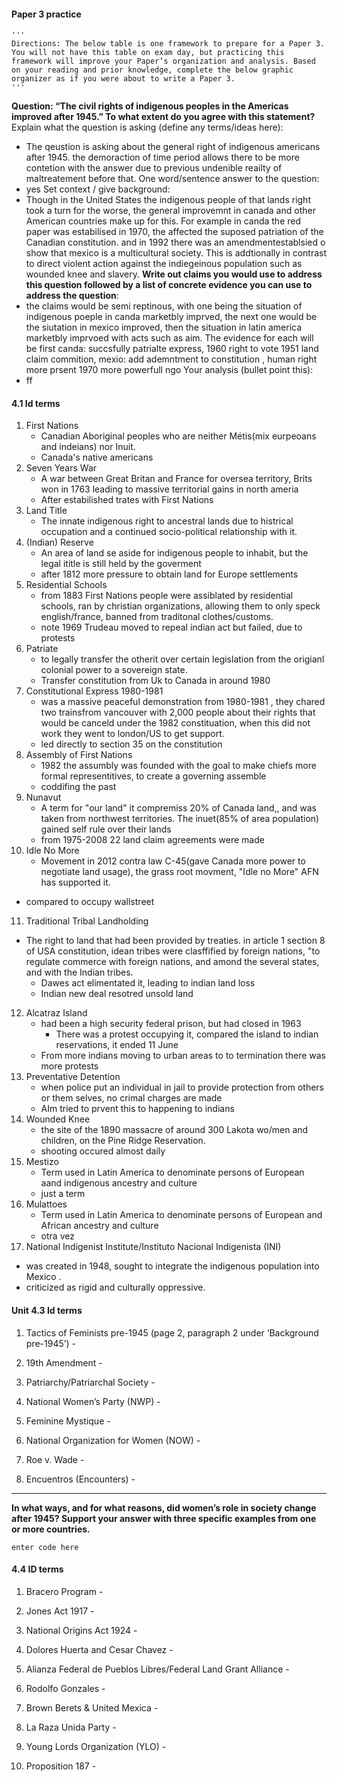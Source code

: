 #### Paper 3 practice 

    '''
    Directions: The below table is one framework to prepare for a Paper 3. You will not have this table on exam day, but practicing this framework will improve your Paper’s organization and analysis. Based on your reading and prior knowledge, complete the below graphic organizer as if you were about to write a Paper 3.
    '''
  

**Question: “The civil rights of indigenous peoples in the Americas improved after 1945.” To what extent do you agree with this statement?**
Explain what the question is asking (define any terms/ideas here):
 - The qeustion is asking about the general right of indigenous americans after 1945. the demoraction of time period allows there to be more contetion with the answer due to previous undenible reailty of maltreatement before that.
One word/sentence answer to the question:
 - yes 
Set context / give background:
 - Though in the United States the indigenous people of that lands right took a turn for the worse, the general improvemnt in canada and other American countries make up for this. For example in canda the red paper was estabilised in 1970, the affected the suposed patriation of the Canadian constitution. and in 1992 there was an amendmentestablsied o show that mexico is a multicultural society. This is addtionally in contrast to direct violent action against the indiegeinous population such as wounded knee and slavery. 
**Write out claims you would use to address this question followed by a list of concrete evidence you can use to address the question**:
 - the claims would be semi reptinous, with one being the situation of indigenous poeple in canda marketbly imprved, the next one would be the siutation in mexico improved, then the situation in latin america marketbly imprvoed with acts such as aim. The evidence for each will be first canda: succsfully patrialte express, 1960 right to vote 1951 land claim commition, mexio: add ademntment to constitution , human right more prsent 1970 more powerfull ngo
Your analysis (bullet point this):
 -  ff

#### 4.1 Id terms
1.  First Nations
    - Canadian Aboriginal peoples who are neither Métis(mix eurpeoans and indeians) nor Inuit.
    - Canada's native americans
2.  Seven Years War
     - A war between Great Britan and France for oversea territory, Brits won in 1763 leading to massive territorial gains in north ameria
     - After estabilished trates with First Nations
3.  Land Title
     - The innate indigenous right to ancestral lands due to histrical occupation and a continued socio-political relationship with it.
4.  (Indian) Reserve
     - An area of land se aside for indigenous people to inhabit, but the legal ititle is still held by the goverment
     - after 1812 more pressure to obtain land for Europe settlements
5.  Residential Schools
     - from 1883 First Nations people were assiblated by residential schools, ran by christian organizations, allowing them to only speck english/france, banned from traditonal clothes/customs.
     - note 1969 Trudeau moved to repeal indian act but failed, due to protests
6.  Patriate
     - to legally transfer the otherit over certain legislation from the origianl colonial power to a sovereign state.
     - Transfer constitution from Uk to Canada in around 1980
7.  Constitutional Express 1980-1981
     - was a massive peaceful demonstration from 1980-1981 , they chared two trainsfrom vancouver with 2,000 people about their rights that would be canceld under the 1982 constituation, when this did not work they went to london/US to get support. 
     - led directly to section 35 on the constitution
8.  Assembly of First Nations
     - 1982 the assumbly was founded with the goal to make chiefs more formal representitives, to create a governing assemble
     - coddifing the past
9.  Nunavut
     - A term for "our land" it compremiss 20% of Canada land,, and was taken from northwest territories. The inuet(85% of area population) gained self rule over their lands
     - from 1975-2008 22 land claim agreements were made
10.  Idle No More
     - Movement in 2012 contra law C-45(gave Canada more power to negotiate land usage), the grass root movment, "Idle no More" AFN has supported it.
  - compared to occupy wallstreet
11.  Traditional Tribal Landholding
   - The right to land that had been provided by treaties. in article 1 section 8 of USA constitution, idean tribes were clasffified by foreign nations, "to regulate commerce with foreign nations, and amond the several states, and with the Indian tribes. 
	   - Dawes act elimentated it, leading to indian land loss
	   - Indian new deal resotred unsold land
12.  Alcatraz Island
     - had been a high security federal prison, but had closed in 1963
	     - There was a protest occupying it, compared the island to indian reservations, it ended 11 June
     - From more indians moving to urban areas to to termination there was more protests
13.  Preventative Detention
     - when police put an individual in jail to provide protection from others or them selves, no crimal charges are made
     - AIm tried to prvent this to happening to indians
14.  Wounded Knee
     - the site of the 1890 massacre of around 300 Lakota wo/men and children, on the Pine Ridge Reservation.
     - shooting occured almost daily
15.  Mestizo
     - Term used in Latin America to denominate persons of European aand indigenous ancestry and culture
     - just a term 
16.  Mulattoes
     - Term used in Latin America to denominate persons of European and African ancestry and culture
     - otra vez
17.  National Indigenist Institute/Instituto Nacional Indigenista (INI)
 - was created in 1948, sought to integrate the indigenous population into Mexico . 
 - criticized as rigid and culturally oppressive. 

#### Unit 4.3 Id terms
1.  Tactics of Feminists pre-1945 (page 2, paragraph 2 under ‘Background pre-1945’) -
  
2.  19th Amendment -
   
3.  Patriarchy/Patriarchal Society -
    
4.  National Women’s Party (NWP) -
   
5.  Feminine Mystique -
   
6.  National Organization for Women (NOW) -
    
7.  Roe v. Wade -
    
8.  Encuentros (Encounters) -

___

**In what ways, and for what reasons, did women’s role in society change after 1945? Support your answer with three specific examples from one or more countries.**

    enter code here

#### 4.4 ID terms
1.  Bracero Program -
    
2.  Jones Act 1917 -
    
3.  National Origins Act 1924 -
    
4.  Dolores Huerta and Cesar Chavez -
    
5.  Alianza Federal de Pueblos Libres/Federal Land Grant Alliance -
    
6.  Rodolfo Gonzales -
    
7.  Brown Berets & United Mexica -
    
8.  La Raza Unida Party -
    
9.  Young Lords Organization (YLO) -
    
10.  Proposition 187 -


<!--stackedit_data:
eyJoaXN0b3J5IjpbMTE2MDkwNTAxMiw3ODEwOTA5MDUsMTkxNz
U3MTczMywtMzYyMTYwNjQzXX0=
-->